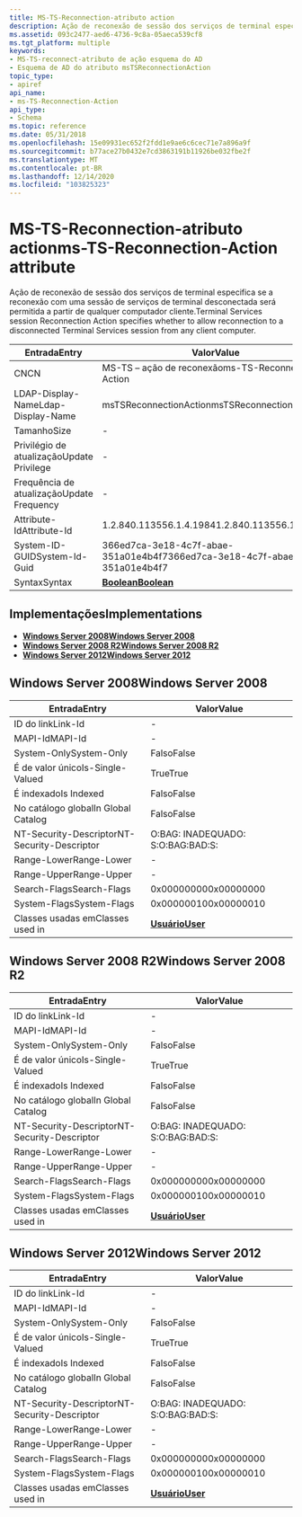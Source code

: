 ```yaml
---
title: MS-TS-Reconnection-atributo action
description: Ação de reconexão de sessão dos serviços de terminal especifica se a reconexão com uma sessão de serviços de terminal desconectada será permitida a partir de qualquer computador cliente.
ms.assetid: 093c2477-aed6-4736-9c8a-05aeca539cf8
ms.tgt_platform: multiple
keywords:
- MS-TS-reconnect-atributo de ação esquema do AD
- Esquema de AD do atributo msTSReconnectionAction
topic_type:
- apiref
api_name:
- ms-TS-Reconnection-Action
api_type:
- Schema
ms.topic: reference
ms.date: 05/31/2018
ms.openlocfilehash: 15e09931ec652f2fdd1e9ae6c6cec71e7a896a9f
ms.sourcegitcommit: b77ace27b0432e7cd3863191b11926be032fbe2f
ms.translationtype: MT
ms.contentlocale: pt-BR
ms.lasthandoff: 12/14/2020
ms.locfileid: "103825323"
---
```

# <a name="ms-ts-reconnection-action-attribute"></a><span data-ttu-id="88516-105">MS-TS-Reconnection-atributo action</span><span class="sxs-lookup"><span data-stu-id="88516-105">ms-TS-Reconnection-Action attribute</span></span>

<span data-ttu-id="88516-106">Ação de reconexão de sessão dos serviços de terminal especifica se a reconexão com uma sessão de serviços de terminal desconectada será permitida a partir de qualquer computador cliente.</span><span class="sxs-lookup"><span data-stu-id="88516-106">Terminal Services session Reconnection Action specifies whether to allow reconnection to a disconnected Terminal Services session from any client computer.</span></span>



| <span data-ttu-id="88516-107">Entrada</span><span class="sxs-lookup"><span data-stu-id="88516-107">Entry</span></span> | <span data-ttu-id="88516-108">Valor</span><span class="sxs-lookup"><span data-stu-id="88516-108">Value</span></span> |
|-------------------|--------------------------------------|
| <span data-ttu-id="88516-109">CN</span><span class="sxs-lookup"><span data-stu-id="88516-109">CN</span></span>                | <span data-ttu-id="88516-110">MS-TS – ação de reconexão</span><span class="sxs-lookup"><span data-stu-id="88516-110">ms-TS-Reconnection-Action</span></span>            |
| <span data-ttu-id="88516-111">LDAP-Display-Name</span><span class="sxs-lookup"><span data-stu-id="88516-111">Ldap-Display-Name</span></span> | <span data-ttu-id="88516-112">msTSReconnectionAction</span><span class="sxs-lookup"><span data-stu-id="88516-112">msTSReconnectionAction</span></span>               |
| <span data-ttu-id="88516-113">Tamanho</span><span class="sxs-lookup"><span data-stu-id="88516-113">Size</span></span>              | \-                                   |
| <span data-ttu-id="88516-114">Privilégio de atualização</span><span class="sxs-lookup"><span data-stu-id="88516-114">Update Privilege</span></span>  | \-                                   |
| <span data-ttu-id="88516-115">Frequência de atualização</span><span class="sxs-lookup"><span data-stu-id="88516-115">Update Frequency</span></span>  | \-                                   |
| <span data-ttu-id="88516-116">Attribute-Id</span><span class="sxs-lookup"><span data-stu-id="88516-116">Attribute-Id</span></span>      | <span data-ttu-id="88516-117">1.2.840.113556.1.4.1984</span><span class="sxs-lookup"><span data-stu-id="88516-117">1.2.840.113556.1.4.1984</span></span>              |
| <span data-ttu-id="88516-118">System-ID-GUID</span><span class="sxs-lookup"><span data-stu-id="88516-118">System-Id-Guid</span></span>    | <span data-ttu-id="88516-119">366ed7ca-3e18-4c7f-abae-351a01e4b4f7</span><span class="sxs-lookup"><span data-stu-id="88516-119">366ed7ca-3e18-4c7f-abae-351a01e4b4f7</span></span> |
| <span data-ttu-id="88516-120">Syntax</span><span class="sxs-lookup"><span data-stu-id="88516-120">Syntax</span></span>            | [<span data-ttu-id="88516-121">**Boolean**</span><span class="sxs-lookup"><span data-stu-id="88516-121">**Boolean**</span></span>](s-boolean.md)         |



## <a name="implementations"></a><span data-ttu-id="88516-122">Implementações</span><span class="sxs-lookup"><span data-stu-id="88516-122">Implementations</span></span>

-   [<span data-ttu-id="88516-123">**Windows Server 2008**</span><span class="sxs-lookup"><span data-stu-id="88516-123">**Windows Server 2008**</span></span>](#windows-server-2008)
-   [<span data-ttu-id="88516-124">**Windows Server 2008 R2**</span><span class="sxs-lookup"><span data-stu-id="88516-124">**Windows Server 2008 R2**</span></span>](#windows-server-2008-r2)
-   [<span data-ttu-id="88516-125">**Windows Server 2012**</span><span class="sxs-lookup"><span data-stu-id="88516-125">**Windows Server 2012**</span></span>](#windows-server-2012)

## <a name="windows-server-2008"></a><span data-ttu-id="88516-126">Windows Server 2008</span><span class="sxs-lookup"><span data-stu-id="88516-126">Windows Server 2008</span></span>



| <span data-ttu-id="88516-127">Entrada</span><span class="sxs-lookup"><span data-stu-id="88516-127">Entry</span></span> | <span data-ttu-id="88516-128">Valor</span><span class="sxs-lookup"><span data-stu-id="88516-128">Value</span></span> |
|------------------------|-----------------------------------|
| <span data-ttu-id="88516-129">ID do link</span><span class="sxs-lookup"><span data-stu-id="88516-129">Link-Id</span></span>                | \-                                |
| <span data-ttu-id="88516-130">MAPI-Id</span><span class="sxs-lookup"><span data-stu-id="88516-130">MAPI-Id</span></span>                | \-                                |
| <span data-ttu-id="88516-131">System-Only</span><span class="sxs-lookup"><span data-stu-id="88516-131">System-Only</span></span>            | <span data-ttu-id="88516-132">Falso</span><span class="sxs-lookup"><span data-stu-id="88516-132">False</span></span>                             |
| <span data-ttu-id="88516-133">É de valor único</span><span class="sxs-lookup"><span data-stu-id="88516-133">Is-Single-Valued</span></span>       | <span data-ttu-id="88516-134">True</span><span class="sxs-lookup"><span data-stu-id="88516-134">True</span></span>                              |
| <span data-ttu-id="88516-135">É indexado</span><span class="sxs-lookup"><span data-stu-id="88516-135">Is Indexed</span></span>             | <span data-ttu-id="88516-136">Falso</span><span class="sxs-lookup"><span data-stu-id="88516-136">False</span></span>                             |
| <span data-ttu-id="88516-137">No catálogo global</span><span class="sxs-lookup"><span data-stu-id="88516-137">In Global Catalog</span></span>      | <span data-ttu-id="88516-138">Falso</span><span class="sxs-lookup"><span data-stu-id="88516-138">False</span></span>                             |
| <span data-ttu-id="88516-139">NT-Security-Descriptor</span><span class="sxs-lookup"><span data-stu-id="88516-139">NT-Security-Descriptor</span></span> | <span data-ttu-id="88516-140">O:BAG: INADEQUADO: S:</span><span class="sxs-lookup"><span data-stu-id="88516-140">O:BAG:BAD:S:</span></span>                      |
| <span data-ttu-id="88516-141">Range-Lower</span><span class="sxs-lookup"><span data-stu-id="88516-141">Range-Lower</span></span>            | \-                                |
| <span data-ttu-id="88516-142">Range-Upper</span><span class="sxs-lookup"><span data-stu-id="88516-142">Range-Upper</span></span>            | \-                                |
| <span data-ttu-id="88516-143">Search-Flags</span><span class="sxs-lookup"><span data-stu-id="88516-143">Search-Flags</span></span>           | <span data-ttu-id="88516-144">0x00000000</span><span class="sxs-lookup"><span data-stu-id="88516-144">0x00000000</span></span>                        |
| <span data-ttu-id="88516-145">System-Flags</span><span class="sxs-lookup"><span data-stu-id="88516-145">System-Flags</span></span>           | <span data-ttu-id="88516-146">0x00000010</span><span class="sxs-lookup"><span data-stu-id="88516-146">0x00000010</span></span>                        |
| <span data-ttu-id="88516-147">Classes usadas em</span><span class="sxs-lookup"><span data-stu-id="88516-147">Classes used in</span></span>        | [<span data-ttu-id="88516-148">**Usuário**</span><span class="sxs-lookup"><span data-stu-id="88516-148">**User**</span></span>](c-user.md)<br/> |



## <a name="windows-server-2008-r2"></a><span data-ttu-id="88516-149">Windows Server 2008 R2</span><span class="sxs-lookup"><span data-stu-id="88516-149">Windows Server 2008 R2</span></span>



| <span data-ttu-id="88516-150">Entrada</span><span class="sxs-lookup"><span data-stu-id="88516-150">Entry</span></span> | <span data-ttu-id="88516-151">Valor</span><span class="sxs-lookup"><span data-stu-id="88516-151">Value</span></span> |
|------------------------|-----------------------------------|
| <span data-ttu-id="88516-152">ID do link</span><span class="sxs-lookup"><span data-stu-id="88516-152">Link-Id</span></span>                | \-                                |
| <span data-ttu-id="88516-153">MAPI-Id</span><span class="sxs-lookup"><span data-stu-id="88516-153">MAPI-Id</span></span>                | \-                                |
| <span data-ttu-id="88516-154">System-Only</span><span class="sxs-lookup"><span data-stu-id="88516-154">System-Only</span></span>            | <span data-ttu-id="88516-155">Falso</span><span class="sxs-lookup"><span data-stu-id="88516-155">False</span></span>                             |
| <span data-ttu-id="88516-156">É de valor único</span><span class="sxs-lookup"><span data-stu-id="88516-156">Is-Single-Valued</span></span>       | <span data-ttu-id="88516-157">True</span><span class="sxs-lookup"><span data-stu-id="88516-157">True</span></span>                              |
| <span data-ttu-id="88516-158">É indexado</span><span class="sxs-lookup"><span data-stu-id="88516-158">Is Indexed</span></span>             | <span data-ttu-id="88516-159">Falso</span><span class="sxs-lookup"><span data-stu-id="88516-159">False</span></span>                             |
| <span data-ttu-id="88516-160">No catálogo global</span><span class="sxs-lookup"><span data-stu-id="88516-160">In Global Catalog</span></span>      | <span data-ttu-id="88516-161">Falso</span><span class="sxs-lookup"><span data-stu-id="88516-161">False</span></span>                             |
| <span data-ttu-id="88516-162">NT-Security-Descriptor</span><span class="sxs-lookup"><span data-stu-id="88516-162">NT-Security-Descriptor</span></span> | <span data-ttu-id="88516-163">O:BAG: INADEQUADO: S:</span><span class="sxs-lookup"><span data-stu-id="88516-163">O:BAG:BAD:S:</span></span>                      |
| <span data-ttu-id="88516-164">Range-Lower</span><span class="sxs-lookup"><span data-stu-id="88516-164">Range-Lower</span></span>            | \-                                |
| <span data-ttu-id="88516-165">Range-Upper</span><span class="sxs-lookup"><span data-stu-id="88516-165">Range-Upper</span></span>            | \-                                |
| <span data-ttu-id="88516-166">Search-Flags</span><span class="sxs-lookup"><span data-stu-id="88516-166">Search-Flags</span></span>           | <span data-ttu-id="88516-167">0x00000000</span><span class="sxs-lookup"><span data-stu-id="88516-167">0x00000000</span></span>                        |
| <span data-ttu-id="88516-168">System-Flags</span><span class="sxs-lookup"><span data-stu-id="88516-168">System-Flags</span></span>           | <span data-ttu-id="88516-169">0x00000010</span><span class="sxs-lookup"><span data-stu-id="88516-169">0x00000010</span></span>                        |
| <span data-ttu-id="88516-170">Classes usadas em</span><span class="sxs-lookup"><span data-stu-id="88516-170">Classes used in</span></span>        | [<span data-ttu-id="88516-171">**Usuário**</span><span class="sxs-lookup"><span data-stu-id="88516-171">**User**</span></span>](c-user.md)<br/> |



## <a name="windows-server-2012"></a><span data-ttu-id="88516-172">Windows Server 2012</span><span class="sxs-lookup"><span data-stu-id="88516-172">Windows Server 2012</span></span>



| <span data-ttu-id="88516-173">Entrada</span><span class="sxs-lookup"><span data-stu-id="88516-173">Entry</span></span> | <span data-ttu-id="88516-174">Valor</span><span class="sxs-lookup"><span data-stu-id="88516-174">Value</span></span> |
|------------------------|-----------------------------------|
| <span data-ttu-id="88516-175">ID do link</span><span class="sxs-lookup"><span data-stu-id="88516-175">Link-Id</span></span>                | \-                                |
| <span data-ttu-id="88516-176">MAPI-Id</span><span class="sxs-lookup"><span data-stu-id="88516-176">MAPI-Id</span></span>                | \-                                |
| <span data-ttu-id="88516-177">System-Only</span><span class="sxs-lookup"><span data-stu-id="88516-177">System-Only</span></span>            | <span data-ttu-id="88516-178">Falso</span><span class="sxs-lookup"><span data-stu-id="88516-178">False</span></span>                             |
| <span data-ttu-id="88516-179">É de valor único</span><span class="sxs-lookup"><span data-stu-id="88516-179">Is-Single-Valued</span></span>       | <span data-ttu-id="88516-180">True</span><span class="sxs-lookup"><span data-stu-id="88516-180">True</span></span>                              |
| <span data-ttu-id="88516-181">É indexado</span><span class="sxs-lookup"><span data-stu-id="88516-181">Is Indexed</span></span>             | <span data-ttu-id="88516-182">Falso</span><span class="sxs-lookup"><span data-stu-id="88516-182">False</span></span>                             |
| <span data-ttu-id="88516-183">No catálogo global</span><span class="sxs-lookup"><span data-stu-id="88516-183">In Global Catalog</span></span>      | <span data-ttu-id="88516-184">Falso</span><span class="sxs-lookup"><span data-stu-id="88516-184">False</span></span>                             |
| <span data-ttu-id="88516-185">NT-Security-Descriptor</span><span class="sxs-lookup"><span data-stu-id="88516-185">NT-Security-Descriptor</span></span> | <span data-ttu-id="88516-186">O:BAG: INADEQUADO: S:</span><span class="sxs-lookup"><span data-stu-id="88516-186">O:BAG:BAD:S:</span></span>                      |
| <span data-ttu-id="88516-187">Range-Lower</span><span class="sxs-lookup"><span data-stu-id="88516-187">Range-Lower</span></span>            | \-                                |
| <span data-ttu-id="88516-188">Range-Upper</span><span class="sxs-lookup"><span data-stu-id="88516-188">Range-Upper</span></span>            | \-                                |
| <span data-ttu-id="88516-189">Search-Flags</span><span class="sxs-lookup"><span data-stu-id="88516-189">Search-Flags</span></span>           | <span data-ttu-id="88516-190">0x00000000</span><span class="sxs-lookup"><span data-stu-id="88516-190">0x00000000</span></span>                        |
| <span data-ttu-id="88516-191">System-Flags</span><span class="sxs-lookup"><span data-stu-id="88516-191">System-Flags</span></span>           | <span data-ttu-id="88516-192">0x00000010</span><span class="sxs-lookup"><span data-stu-id="88516-192">0x00000010</span></span>                        |
| <span data-ttu-id="88516-193">Classes usadas em</span><span class="sxs-lookup"><span data-stu-id="88516-193">Classes used in</span></span>        | [<span data-ttu-id="88516-194">**Usuário**</span><span class="sxs-lookup"><span data-stu-id="88516-194">**User**</span></span>](c-user.md)<br/> |



 

 





